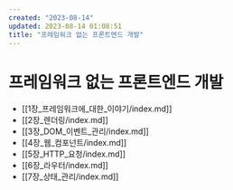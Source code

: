 ```yaml
---
created: "2023-08-14"
updated: 2023-08-14 01:08:51
title: "프레임워크 없는 프론트엔드 개발"
---
```


# 프레임워크 없는 프론트엔드 개발

- [[1장_프레임워크에_대한_이야기/index.md]]
- [[2장_렌더링/index.md]]
- [[3장_DOM_이벤트_관리/index.md]]
- [[4장_웹_컴포넌트/index.md]]
- [[5장_HTTP_요청/index.md]]
- [[6장_라우터/index.md]]
- [[7장_상태_관리/index.md]]
